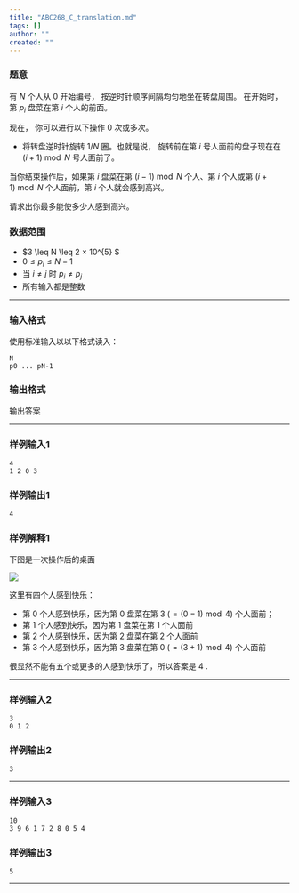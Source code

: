 ```yaml
---
title: "ABC268_C_translation.md"
tags: []
author: ""
created: ""
---
```


### 题意
有 $N$ 个人从 $0$ 开始编号， 按逆时针顺序间隔均匀地坐在转盘周围。 在开始时， 第 $p_{i}$ 盘菜在第 $i$ 个人的前面。  

现在， 你可以进行以下操作 $0$ 次或多次。

- 将转盘逆时针旋转 $1/N$ 圈。也就是说， 旋转前在第 $i$ 号人面前的盘子现在在 $(i+1)\bmod N$ 号人面前了。

当你结束操作后，如果第 $i$ 盘菜在第 $(i-1)\bmod N$ 个人、第 $i$ 个人或第  $(i+1)\bmod N$ 个人面前，第 $i$ 个人就会感到高兴。

请求出你最多能使多少人感到高兴。

### 数据范围

- $3 \leq N \leq 2 × 10^{5} $
- $0 \leq p_{i} \leq N - 1$
- 当 $i \ne j$ 时 $p_{i}\ne p_{j}$
- 所有输入都是整数


---

### 输入格式

使用标准输入以以下格式读入：
```
N
p0 ... pN-1
```

### 输出格式

输出答案

---

### 样例输入1

```
4
1 2 0 3
```

### 样例输出1

```
4
```

### 样例解释1

下图是一次操作后的桌面

![](https://img.atcoder.jp/abc268/70536a7b7fad87d6a49ad00df89a4a30.png)

这里有四个人感到快乐：

- 第 $0$ 个人感到快乐，因为第 $0$ 盘菜在第 $3\ (=(0 - 1) \bmod 4)$ 个人面前；
- 第 $1$ 个人感到快乐，因为第 $1$ 盘菜在第 $1$ 个人面前
- 第 $2$ 个人感到快乐，因为第 $2$ 盘菜在第 $2$ 个人面前
- 第 $3$ 个人感到快乐，因为第 $3$ 盘菜在第 $0\ (=(3+1)\bmod 4)$ 个人面前

很显然不能有五个或更多的人感到快乐了，所以答案是 $4$ .

---

### 样例输入2

```
3
0 1 2
```

### 样例输出2

```
3
```

---

### 样例输入3

```
10
3 9 6 1 7 2 8 0 5 4
```

### 样例输出3

```
5
```

---

